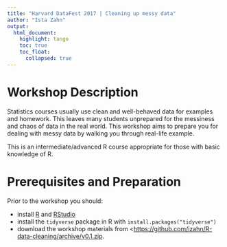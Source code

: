 ```yaml
---
title: "Harvard DataFest 2017 | Cleaning up messy data"
author: "Ista Zahn"
output: 
  html_document:
    highlight: tango
    toc: true
    toc_float:
      collapsed: true
---
```


Workshop Description
====================

Statistics courses usually use clean and well-behaved data for examples and
homework. This leaves many students unprepared for the messiness and chaos of
data in the real world. This workshop aims to prepare you for dealing with messy
data by walking you through real-life example.

This is an intermediate/advanced R course appropriate for those with basic
knowledge of R.

Prerequisites and Preparation
=============================

Prior to the workshop you should:
- install [R](https://cran.r-project.org/) and [RStudio](https://www.rstudio.com/products/rstudio/download/#download)
- install the `tidyverse` package in R with `install.packages("tidyverse")`
- download the workshop materials from <https://github.com/izahn/R-data-cleaning/archive/v0.1.zip.
